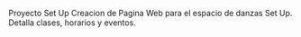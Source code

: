 Proyecto Set Up
Creacion de Pagina Web para el espacio de danzas Set Up.
Detalla clases, horarios y eventos.

